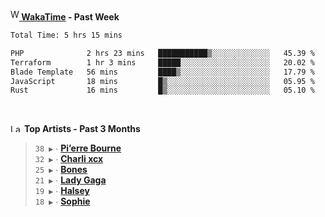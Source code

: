 <img src="https://github.com/dxnter/dxnter/assets/17434202/67b21fa4-d36d-46f9-9dec-f23d976b00ef" alt="WakaTime Logo" width="14" height="18"/><a href="https://wakatime.com/@dxnter" target="_blank"><strong> WakaTime</strong></a><strong> - Past Week</strong>

<!--START_SECTION:waka-->

```txt
Total Time: 5 hrs 15 mins

PHP              2 hrs 23 mins   ███████████▒░░░░░░░░░░░░░   45.39 %
Terraform        1 hr 3 mins     █████░░░░░░░░░░░░░░░░░░░░   20.02 %
Blade Template   56 mins         ████▒░░░░░░░░░░░░░░░░░░░░   17.79 %
JavaScript       18 mins         █▒░░░░░░░░░░░░░░░░░░░░░░░   05.95 %
Rust             16 mins         █▒░░░░░░░░░░░░░░░░░░░░░░░   05.10 %
```

<!--END_SECTION:waka-->

<br/>

<!--START_LASTFM_ARTISTS:{"period": "3month", "rows": 6}-->
<a href="https://last.fm" target="_blank"><img src="https://user-images.githubusercontent.com/17434202/215290617-e793598d-d7c9-428f-9975-156db1ba89cc.svg" alt="Last.fm Logo" width="18" height="13"/></a> **Top Artists - Past 3 Months**

> `38 ▶️` ∙ **[Pi’erre Bourne](https://www.last.fm/music/Pi%E2%80%99erre+Bourne)**<br/>
> `32 ▶️` ∙ **[Charli xcx](https://www.last.fm/music/Charli+xcx)**<br/>
> `25 ▶️` ∙ **[Bones](https://www.last.fm/music/Bones)**<br/>
> `21 ▶️` ∙ **[Lady Gaga](https://www.last.fm/music/Lady+Gaga)**<br/>
> `19 ▶️` ∙ **[Halsey](https://www.last.fm/music/Halsey)**<br/>
> `18 ▶️` ∙ **[Sophie](https://www.last.fm/music/Sophie)**<br/>
<!--END_LASTFM_ARTISTS-->
